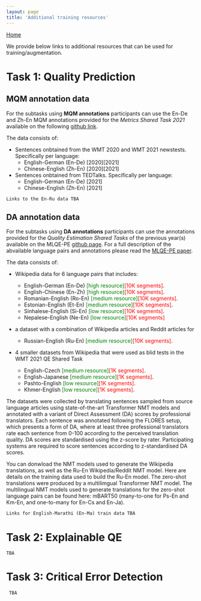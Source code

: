 ```yaml
---
layout: page
title: 'Additional training resources'
---
```


[Home](../index.md)


We provide below links to additional resources that can be used for training/augmentation.

# Task 1: Quality Prediction

## MQM annotation data

For the subtasks using **MQM annotations** participants can use the En-De and Zh-En MQM annotations provided for the *Metrics Shared Task 2021* available on the following [github link](https://github.com/google/wmt-mqm-human-evaluation). 

The data consists of:

- Sentences onbtained from the WMT 2020 and WMT 2021 newstests. Specifically per language:
  - English-German (En-De) [2020][2021]
  - Chinese-English (Zh-En) [2020][2021]
- Sentences onbtained from TEDTalks. Specifically per language:
  - English-German (En-De) [2021]
  - Chinese-English (Zh-En) [2021]
```
Links to the En-Ru data TBA
```

 ## DA annotation data

 For the subtasks using **DA annotations** participants can use the annotations provided for the *Quality Estimation Shared Tasks* of the previous year(s) available on the MLQE-PE [github page](https://github.com/sheffieldnlp/mlqe-pe). For a full description of the abvailable language pairs and annotations please read the [MLQE-PE paper](https://arxiv.org/abs/2010.04480).

 The data consists of:
 
 -  Wikipedia data for 6 language pairs that includes:
 
    - English-German (En-De)  <span style="color:green">[high resource]</span><span style="color:red">[10K segments]</span>. 
    - English-Chinese (En-Zh) <span style="color:green">[high resource]</span><span style="color:red">[10K segments]</span>. 
    - Romanian-English (Ro-En) <span style="color:green">[medium resource]</span><span style="color:red">[10K segments]</span>. 
    - Estonian-English (Et-En) <span style="color:green">[medium resource]</span><span style="color:red">[10K segments]</span>. 
    - Sinhalese-English (Si-En) <span style="color:green">[low resource]</span><span style="color:red">[10K segments]</span>. 
    - Nepalese-English (Ne-En)  <span style="color:green">[low resource]</span><span style="color:red">[10K segments]</span>

- a dataset with a combination of Wikipedia articles and Reddit articles for 
   - Russian-English (Ru-En)  <span style="color:green">[medium resource]</span><span style="color:red">[10K segments]</span>. 
   
- 4 smaller datasets from Wikipedia that were used as blid tests in the WMT 2021 QE Shared Task
   - English-Czech <span style="color:green">[medium resource]</span><span style="color:red">[1K segments]</span>. 
   - English-Japanese <span style="color:green">[medium resource]</span><span style="color:red">[1K segments]</span>. 
   - Pashto-English <span style="color:green">[low resource]</span><span style="color:red">[1K segments]</span>. 
   - Khmer-English <span style="color:green">[low resource]</span><span style="color:red">[1K segments]</span>. 



The datasets were collected by translating sentences sampled from source language articles using state-of-the-art Transformer NMT models and annotated with a variant of Direct Assessment (DA) scores by professional translators. Each sentence was annotated following the FLORES setup, which presents a form of DA, where at least three professional translators rate each sentence from 0-100 according to the perceived translation quality. DA scores are standardised using the z-score by rater. Participating systems are required to score sentences according to z-standardised DA scores.



You can donwload the NMT models used to generate the Wikipedia translations, as well as the Ru-En Wikipedia/Reddit NMT model. Here are details on the training data used to build the Ru-En model. The zero-shot translations were produced by a multilimgual Transformer NMT model.
The multilingual NMT models used to generate translations for the zero-shot language pairs can be found here: mBART50 (many-to-one for Ps-En and Km-En, and one-to-many for En-Cs and En-Ja).


```
Links for English-Marathi (En-Ma) train data TBA
```



 # Task 2: Explainable QE

```
TBA
```

 # Task 3: Critical Error Detection 
```
 TBA
 ```
